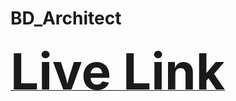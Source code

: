 # BD_Architect
<a href="https://boisterous-boba-9ff7a4.netlify.app/"><span style="font-size:80px; font-weight: bold;">Live Link</span></a>
